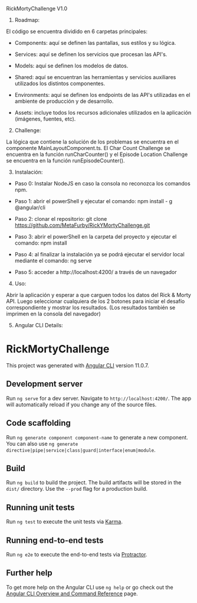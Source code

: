 RickMortyChallenge V1.0

1) Roadmap:

El código se encuentra dividido en 6 carpetas principales:

- Components: aquí se definen las pantallas, sus estílos y su lógica.

- Services: aquí se definen los servicios que procesan las API's. 

- Models: aquí se definen los modelos de datos.

- Shared: aquí se encuentran las herramientas y servicios auxiliares utilizados los distintos componentes.

- Environments: aquí se definen los endpoints de las API's utilizadas en el ambiente de producción y de desarrollo. 

- Assets: incluye todos los recursos adicionales utilizados en la aplicación (imágenes, fuentes, etc).

2) Challenge:

La lógica que contiene la solución de los problemas se encuentra en el componente MainLayoutComponent.ts. El Char Count Challenge se encuentra
en la función runCharCounter() y el Episode Location Challenge se encuentra en la función runEpisodeCounter().

3) Instalación:

- Paso 0: Instalar NodeJS en caso la consola no reconozca los comandos npm.

- Paso 1: abrir el powerShell y ejecutar el comando: npm install - g @angular/cli

- Paso 2: clonar el repositorio: git clone https://github.com/MetaFurby/RickYMortyChallenge.git

- Paso 3: abrir el powerShell en la carpeta del proyecto y ejecutar el comando: npm install

- Paso 4: al finalizar la instalación ya se podrá ejecutar el servidor local mediante el comando: ng serve

- Paso 5: acceder a http://localhost:4200/ a través de un navegador


4) Uso:

Abrir la aplicación y esperar a que carguen todos los datos del Rick & Morty API. Luego seleccionar cualquiera de los 2 botones para iniciar el
desafío correspondiente y mostrar los resultados. (Los resultados también se imprimen en la consola del navegador)


5) Angular CLI Details:

# RickMortyChallenge

This project was generated with [Angular CLI](https://github.com/angular/angular-cli) version 11.0.7.


## Development server

Run `ng serve` for a dev server. Navigate to `http://localhost:4200/`. The app will automatically reload if you change any of the source files.

## Code scaffolding

Run `ng generate component component-name` to generate a new component. You can also use `ng generate directive|pipe|service|class|guard|interface|enum|module`.

## Build

Run `ng build` to build the project. The build artifacts will be stored in the `dist/` directory. Use the `--prod` flag for a production build.

## Running unit tests

Run `ng test` to execute the unit tests via [Karma](https://karma-runner.github.io).

## Running end-to-end tests

Run `ng e2e` to execute the end-to-end tests via [Protractor](http://www.protractortest.org/).

## Further help

To get more help on the Angular CLI use `ng help` or go check out the [Angular CLI Overview and Command Reference](https://angular.io/cli) page.
